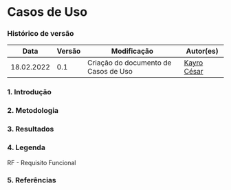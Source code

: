 # Casos de Uso


### Histórico de versão

|Data | Versão | Modificação | Autor(es)|
| -- | -- | -- | -- |
| 18.02.2022 | 0.1 | Criação do documento de Casos de Uso | [Kayro César](https://github.com/kayrocesar) |




### 1. Introdução
<div align="justify">
   
</div>

### 2. Metodologia
<div align="justify">
   
</div>








### 3. Resultados











<div align="center">

</div>

### 4. Legenda

RF - Requisito Funcional


### 5. Referências


